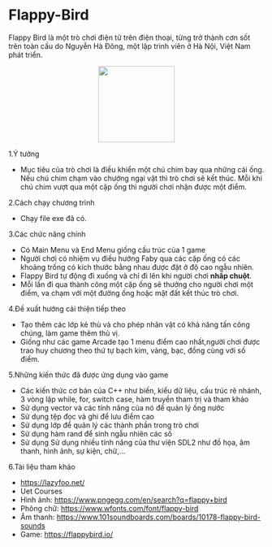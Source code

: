 # Flappy-Bird
Flappy Bird là một trò chơi điện tử trên điện thoại, từng trở thành cơn sốt trên toàn cầu do Nguyễn Hà Đông, một lập trình viên ở Hà Nội, Việt Nam phát triển.  
<p align="center">
  <img width="150" height="150" src="https://upload.wikimedia.org/wikipedia/vi/0/0a/Flappy_Bird_icon.png">
</p>

1.Ý tưởng  
  - Mục tiêu của trò chơi là điều khiển một chú chim bay qua những cái ống. Nếu chú chim chạm vào chướng ngại vật thì trò chơi sẽ kết thúc. Mỗi khi chú chim vượt qua một cặp ống thì người chơi nhận được một điểm. 
  
2.Cách chạy chương trình  
  - Chạy file exe đã có.
  
3.Các chức năng chính  
  - Có Main Menu và End Menu giống cấu trúc của 1 game  
  - Người chơi có nhiệm vụ điều hướng Faby qua các cặp ống có các khoảng trống có kích thước bằng nhau được đặt ở độ cao ngẫu nhiên.  
  - Flappy Bird tự động đi xuống và chỉ đi lên khi người chơi **nhấp chuột**.  
  - Mỗi lần đi qua thành công một cặp ống sẽ thưởng cho người chơi một điểm, va chạm với một đường ống hoặc mặt đất kết thúc trò chơi.
  
4.Đề xuất hướng cải thiện tiếp theo  
  - Tạo thêm các lớp kẻ thù và cho phép nhân vật có khả năng tấn công chúng, làm game thêm thủ vị.  
  - Giống như các game Arcade tạo 1 menu điểm cao nhất,người chơi được trao huy chương theo thứ tự bạch kim, vàng, bạc, đồng cùng với số điểm.
  
5.Những kiến thức đã được ứng dụng vào game  
  - Các kiến thức cơ bản của C++ như biến, kiểu dữ liệu, cấu trúc rẽ nhánh, 3 vòng lặp while, for, switch case, hàm truyền tham trị và tham khảo  
  - Sử dụng vector và các tính năng của nó để quản lý ống nước  
  - Sử dụng tệp đọc và ghi để lưu điểm cao  
  - Sử dụng lớp để quản lý các thành phần trong trò chơi  
  - Sử dụng hàm rand để sinh ngẫu nhiên các số   
  - Sử dụng Sử dụng nhiều tính năng của thư viện SDL2 như đồ họa, âm thanh, hình ảnh, sự kiện, chữ,... 
  
6.Tài liệu tham khảo  
  - https://lazyfoo.net/  
  - Uet Courses  
  - Hình ảnh: https://www.pngegg.com/en/search?q=flappy+bird  
  - Phông chữ: https://www.wfonts.com/font/flappy-bird  
  - Âm thanh: https://www.101soundboards.com/boards/10178-flappy-bird-sounds  
  - Game: https://flappybird.io/
